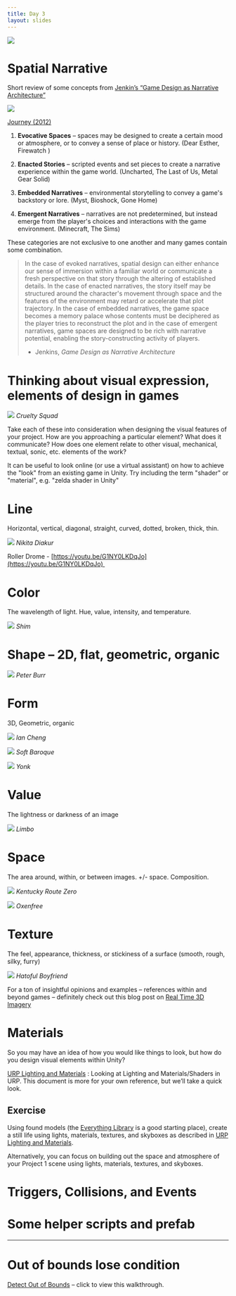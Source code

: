 ```yaml
---
title: Day 3
layout: slides
---
```


![](https://lh5.googleusercontent.com/YnKbmPuGHGN6vXswGrPDNMY4CrpQqQ82UKssuF_-uWsPafHSDErEgOSSDCCOGX7ldChVUbB1cv17HiLgCLbBdNkco4Sdd8ygNt-1CCW6aDJYoPwMjjkC0b7Zugra-1YUGoJ9-zPR8xIoQ26sL832b5I)

# Spatial Narrative

Short review of some concepts from [Jenkin’s “Game Design as Narrative Architecture”](https://web.mit.edu/~21fms/People/henry3/games&narrative.html)

![](https://lh3.googleusercontent.com/0V23e7lkF8EG2Npp7lmF9UGh7BgAL9YQ1bX5Z0zF64oU6gsyExQUYANe1foLt0OERse-7IN49fl3Z7o8tUF5fcXKfJ32OLMcADXJCYYLFVZdzvIKKMqY4iYVnLxXQtRs7dcC3lkDAXri2UTZ85O4mOM)

[Journey (2012)](https://thatgamecompany.com/journey/)

1. **Evocative Spaces** – spaces may be designed to create a certain mood or atmosphere, or to convey a sense of place or history. (Dear Esther, Firewatch )

2. **Enacted Stories** – scripted events and set pieces to create a narrative experience within the game world. (Uncharted, The Last of Us, Metal Gear Solid)

3. **Embedded Narratives** – environmental storytelling to convey a game's backstory or lore. (Myst, Bioshock, Gone Home)

4. **Emergent Narratives** – narratives are not predetermined, but instead emerge from the player's choices and interactions with the game environment. (Minecraft, The Sims)

These categories are not exclusive to one another and many games contain some combination.


> In the case of evoked narratives, spatial design can either enhance our sense of immersion within a familiar world or communicate a fresh perspective on that story through the altering of established details. In the case of enacted narratives, the story itself may be structured around the character's movement through space and the features of the environment may retard or accelerate that plot trajectory. In the case of embedded narratives, the game space becomes a memory palace whose contents must be deciphered as the player tries to reconstruct the plot and in the case of emergent narratives, game spaces are designed to be rich with narrative potential, enabling the story-constructing activity of players.
> 
> - Jenkins, *Game Design as Narrative Architecture*

# Thinking about visual expression, elements of design in games

[![](https://lh5.googleusercontent.com/7wKIbZ6yIYl1B4vwBMs-N5p-ZgXAANINzuK0Zd8FZhHYm3jwGerODq8EkkzijuHWnNqkp_ZquOO3TTxkftIzj38OKgPMoWLIyhDTSecqvscZGxUzv4BwnXAiGSDKXR7aRpcoXHqiO4zNIfk5gNMjDGU)](https://youtu.be/CHm2d3wf8EU)
*Cruelty Squad*

Take each of these into consideration when designing the visual features of your project. How are you approaching a particular element? What does it communicate? How does one element relate to other visual, mechanical, textual, sonic, etc. elements of the work?

It can be useful to look online (or use a virtual assistant) on how to achieve the "look" from an existing game in Unity. Try including the term "shader" or "material", e.g.  "zelda shader in Unity"
# Line
Horizontal, vertical, diagonal, straight, curved, dotted, broken, thick, thin. 

[![](https://lh3.googleusercontent.com/B312KoDC4ofrUSBQx7OgWpsN6EOLKDrJC8dEEEYg4Co6biCJD3NHc1Gj7hcM6v2U_BdivWcCMaHYXkXq6bRNlBfiCmV4M6BmHoo-WsvH65-XwUc9XQSTJ1YXBuBiYc6heU5v1C5Cz6RvhhhAVnNjdRk)](https://nikitadiakur.com/)
*Nikita Diakur*

Roller Drome - [https://youtu.be/G1NY0LKDqJo](https://youtu.be/G1NY0LKDqJo) 
# Color
The wavelength of light. Hue, value, intensity, and temperature.  

[![](https://lh4.googleusercontent.com/_KYd_SE2MxOeby-x4UCYigqzECMEFh2N-EXE15P7mNF5uWX1oOdVlH5gnMJ2o3d6lyjddQayRCJWT2196O4Qc6G4hsCPHJYPTkN1sWvmFyAY0usZEZbJ3bnmOFp9lJASWeKn9hqvbwYJbziZhOkepbA)](https://www.youtube.com/watch?v=1b9kVuavlqA)
*Shim*
# Shape – 2D, flat, geometric, organic

  

[![](https://lh3.googleusercontent.com/cjH5nRkVm6HeyS_Ft9nQ3DDfmJMxgX7ZB2cRxVL4RL-HiUPjoqvQxd3oV6X7z9WXT1c-Prkqhju-e-dL55PPOXVpGvpCMsxfV5-tmZkbW7UzxY6Cc7klcBnY5s6Xt8MYVFNkzS4xulyVxccPberMCB0)](https://www.facebook.com/GazelliArtHouse/videos/peter-burr-dirtscraper-live/566167464450625/)
*Peter Burr*
# Form
3D, Geometric, organic

[![](https://lh6.googleusercontent.com/D-Ql7leOim7zk3n_20AguviEbXcgxpo2kCFs8vXWgybzicoh-InlkXYFLOPyVAc3ZDoa_X8Z9oDSH7obtGiSc44AvfZHhCyhEDIKsoe6ex71PxONm5R7ueiFs4vCFCuz66CSim3urbqHImI7YC6Zv_k)](http://iancheng.com/)
*Ian Cheng*

[![](https://lh3.googleusercontent.com/cH-Rv0kZxhw1KjqGpDFdLiP7TGdwF5LwHuuoACThYj6KMQ1t1f7ya9HwxAzKzTEZTSHBO--DH4ToqWdjEHSuNHjoW2-E0zDAGIM86yBOIsUGh056K9g3HL3uunlRapwHt8iuUpJk4UCwFczk2r77z08)](https://www.instagram.com/soft_baroque/?hl=en)
*Soft Baroque*

[![](https://lh5.googleusercontent.com/71hbKLnv4cUMcYTTQj5AckEaSSO5FBwTku9nNYxcA9v6y8OZQfv23vQLojwlZEapxXfoE4WinpcBh5BrDfneZ2pc6gU4ttHKfp0wIpFraT7zbNLeg3OSjw1y3_BBG8B4JO7-2QwI0VM5xBaOn4e2UsQ)](https://www.yonk.online/)
*Yonk*
# Value
The lightness or darkness of an image

[![](https://lh6.googleusercontent.com/ApmbPlNqwY_qXvZSSs4J5sX82CJaBYz21zdv7s2tM1G91zGtiMZPrGzPYZz--WlU6W70HtqPDgu8z20B6dt-Huhiludo9pa03np26N_3QSCm9KyNaLyxQiDSgIgxYkAdz4Y5X1buIKITdTiI1Ixt4WQ)](https://www.youtube.com/watch?v=Y4HSyVXKYz8)
*Limbo*

# Space
The area around, within, or between images. +/- space. Composition.

[![](https://lh4.googleusercontent.com/lumKMVCkO9qEF9JtOldS_W2wV6hAe4rfeyNtczQhFLgIuV2Ooi8rOqvYAmOa7jHun4RS2o_K5PEMZk5K9XbtmNGpXbV6Ws9k3F45hQJoU5BNiDMlQbnOOpTR0sMv2DhPDJcDziKrG8OPycT33koM3-8)](https://www.youtube.com/watch?v=sBmBFN4A_mM)
*Kentucky Route Zero*

[![](https://lh6.googleusercontent.com/ApzgdRymI-s-_HUwTibUrsOJtbuvLQHKrkeVE2iRoIXOCKSKK5oLEyh8-I8fe5PtX01Z1aFHYs_PLijGLD9wYHXLq_2pDzVIGzjM5hTMAH7kaNx4WWO1S2-ux36eR5fwy34MXiBLwLPo_AvpR_bx4iU)](https://www.youtube.com/watch?v=NAhrOoNR4ng)
*Oxenfree*

# Texture
The feel, appearance, thickness, or stickiness of a surface (smooth, rough, silky, furry)  

[![](https://lh4.googleusercontent.com/F0o8h_YsBO8sUyBHwCBlpOyD9PRLa3HRorKxK_SrwlgSX2YT9hIIF4XqzE9E4dVFF6F2ljxZ-Swl0grO887jReVZsQqoPdEorTk8S2566WXhTQggUE1HYTR2thKo4vZJfsDjFhtet0FIE9KPhzTOtIw)](https://www.youtube.com/watch?v=dVlyy0Wnx1Y)
*Hatoful Boyfriend*

For a ton of insightful opinions and examples – references within and beyond games – definitely check out this blog post on [Real Time 3D Imagery](https://startingoverinraccooncity.blogspot.com/2021/02/preferences-and-proposals-for-real-time.html)  

# Materials

So you may have an idea of how you would like things to look, but how do you design visual elements within Unity?

[URP Lighting and Materials](https://docs.google.com/document/d/1ZjCCffMNw-B9tR5LMDwtBYbts4SaDhWpXhwk0I_bflE/edit?usp=sharing) : Looking at Lighting and Materials/Shaders in URP. This document is more for your own reference, but we’ll take a quick look.

## Exercise

Using found models (the [Everything Library](https://www.davidoreilly.com/library) is a good starting place), create a still life using lights, materials, textures, and skyboxes as described in [URP Lighting and Materials](https://docs.google.com/document/d/1ZjCCffMNw-B9tR5LMDwtBYbts4SaDhWpXhwk0I_bflE/edit?usp=sharing). 

Alternatively, you can focus on building out the space and atmosphere of your Project 1 scene using lights, materials, textures, and skyboxes.

# Triggers, Collisions, and Events

# Some helper scripts and prefab



----------



# Out of bounds lose condition

[Detect Out of Bounds](https://docs.google.com/document/d/1XD-ZKqAWyv1OeW5CZnoeZfHkZU-D_XCxbf6z3JIclsI/edit?usp=sharing) – click to view this walkthrough.



